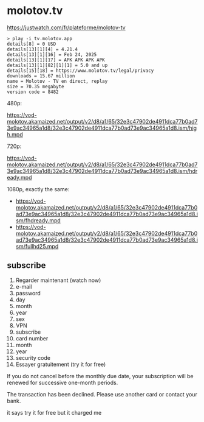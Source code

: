 # molotov.tv

https://justwatch.com/fr/plateforme/molotov-tv

~~~
> play -i tv.molotov.app
details[8] = 0 USD
details[13][1][4] = 4.21.4
details[13][1][16] = Feb 24, 2025
details[13][1][17] = APK APK APK APK
details[13][1][82][1][1] = 5.0 and up
details[15][18] = https://www.molotov.tv/legal/privacy
downloads = 15.67 million
name = Molotov - TV en direct, replay
size = 70.35 megabyte
version code = 8482
~~~

480p:

https://vod-molotov.akamaized.net/output/v2/d8/a1/65/32e3c47902de4911dca77b0ad73e9ac34965a1d8/32e3c47902de4911dca77b0ad73e9ac34965a1d8.ism/high.mpd

720p:

https://vod-molotov.akamaized.net/output/v2/d8/a1/65/32e3c47902de4911dca77b0ad73e9ac34965a1d8/32e3c47902de4911dca77b0ad73e9ac34965a1d8.ism/hdready.mpd

1080p, exactly the same:

- https://vod-molotov.akamaized.net/output/v2/d8/a1/65/32e3c47902de4911dca77b0ad73e9ac34965a1d8/32e3c47902de4911dca77b0ad73e9ac34965a1d8.ism/fhdready.mpd
- https://vod-molotov.akamaized.net/output/v2/d8/a1/65/32e3c47902de4911dca77b0ad73e9ac34965a1d8/32e3c47902de4911dca77b0ad73e9ac34965a1d8.ism/fullhd25.mpd

## subscribe

1. Regarder maintenant (watch now)
2. e-mail
3. password
4. day
5. month
6. year
7. sex
8. VPN
9. subscribe
10. card number
11. month
12. year
13. security code
14. Essayer gratuitement (try it for free)

If you do not cancel before the monthly due date, your subscription will be
renewed for successive one-month periods.

The transaction has been declined. Please use another card or contact your
bank.

it says try it for free but it charged me
